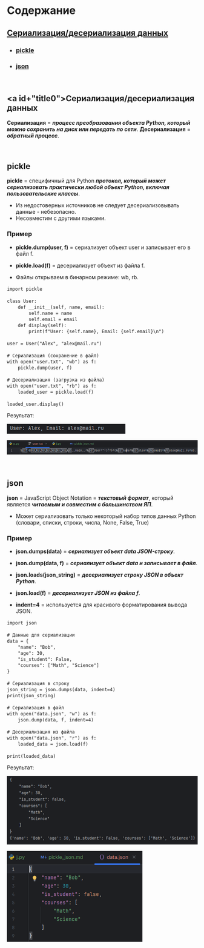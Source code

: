 # Содержание

## [Сериализация/десериализация данных](#title0)
* ### [pickle](#title1)
* ### [json](#title2)

<br>

## <a id+"title0">Сериализация/десериализация данных</a>

**Сериализация** = ***процесс преобразования объекта Python, который можно сохранить на диск или передать по сети***.
**Десериализация** = ***обратный процесс***.

<br>

## <a id="title1">pickle</a>

**pickle** = специфичный для Python ***протокол, который может сериализовать практически любой объект Python, включая пользовательские классы***.

* Из недостоверных источников не следует десериализовывать данные - небезопасно.
* Несовместим с другими языками.

### Пример

+ **pickle.dump(user, f)** = сериализует объект user и записывает его в файл f.
* **pickle.load(f)** = десериализует объект из файла f.
+ Файлы открываем в бинарном режиме: wb, rb.

```
import pickle

class User:
    def __init__(self, name, email):
        self.name = name
        self.email = email
    def display(self):
        print(f"User: {self.name}, Email: {self.email}\n")

user = User("Alex", "alex@mail.ru")

# Сериализация (сохранение в файл)
with open("user.txt", "wb") as f:
    pickle.dump(user, f)

# Десериализация (загрузка из файла)
with open("user.txt", "rb") as f:
    loaded_user = pickle.load(f)

loaded_user.display()
```
Результат:

![img.png](img.png)

![img_1.png](img_1.png)

<br>

## <a id="title2">json</a>

**json** = JavaScript Object Notation = ***текстовый формат***, который является ***читаемым и совместим с большинством ЯП***.
* Может сериализовать только некоторый набор типов данных Python (словари, списки, строки, числа, None, False, True)

### Пример

* **json.dumps(data)** = ***сериализует объект data JSON-строку***.
+ **json.dump(data, f)** = ***сериализует объект data и записывает в файл***.
* **json.loads(json_string)** = ***десериализует строку JSON в объект Python***.
+ **json.load(f)** = ***десериализует JSON из файла f***.
* **indent=4** =  используется для красивого форматирования вывода JSON.

```
import json

# Данные для сериализации
data = {
    "name": "Bob",
    "age": 30,
    "is_student": False,
    "courses": ["Math", "Science"]
}

# Сериализация в строку
json_string = json.dumps(data, indent=4)
print(json_string)

# Сериализация в файл
with open("data.json", "w") as f:
    json.dump(data, f, indent=4)

# Десериализация из файла
with open("data.json", "r") as f:
    loaded_data = json.load(f)

print(loaded_data)
```
Результат:

![img_2.png](img_2.png)

![img_3.png](img_3.png)